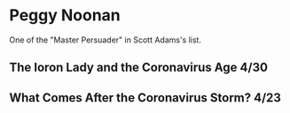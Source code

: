 # Peggy Noonan 
One of the "Master Persuader" in Scott Adams's list. 

## The Ioron Lady and the Coronavirus Age 4/30

## What Comes After the Coronavirus Storm? 4/23
